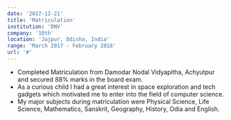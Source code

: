 ```yaml
---
date: '2017-12-21'
title: 'Matriculation'
institution: 'DNV'
company: '10th'
location: 'Jajpur, Odisha, India'
range: 'March 2017 - February 2018'
url: '#'
---
```


- Completed Matriculation from Damodar Nodal Vidyapitha, Achyutpur and secured 88% marks in the board exam.
- As a curious child I had a great interest in space exploration and tech gadgets which motivated me to enter into the field of computer science.
- My major subjects during matriculation were Physical Science, Life Science, Mathematics, Sanskrit, Geography, History, Odia and English. 
